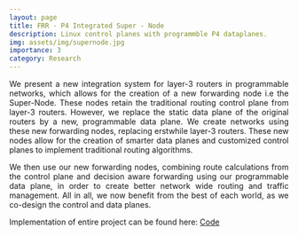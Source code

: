```yaml
---
layout: page
title: FRR - P4 Integrated Super - Node
description: Linux control planes with programmble P4 dataplanes. 
img: assets/img/supernode.jpg
importance: 3
category: Research
---
```


<p align="justify"> We present a new integration system for layer-3 routers in programmable networks, which allows for the creation of a new forwarding node i.e the Super-Node. These nodes retain the traditional routing control plane from layer-3 routers. However, we replace the static data plane of the original routers by a new, programmable data plane. We create networks using these new forwarding nodes,
replacing erstwhile layer-3 routers. These new nodes allow for the creation of smarter data planes and customized control planes to implement traditional routing algorithms. </p>

<p align="justify">  We then use our new forwarding nodes, combining route calculations from the control plane and decision aware forwarding using our programmable data plane, in order to create better network wide routing and traffic management. All in all, we now benefit from the best of each world, as we co-design the control and data planes. </p>

Implementation of entire project can be found here: <a href="https://github.com/Siddhant-Ray/FRR-P4-Super-Node-Prototype"> Code </a>

